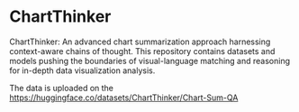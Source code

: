 # ChartThinker
ChartThinker: An advanced chart summarization approach harnessing context-aware chains of thought. This repository contains datasets and models pushing the boundaries of visual-language matching and reasoning for in-depth data visualization analysis.

The data is uploaded on the https://huggingface.co/datasets/ChartThinker/Chart-Sum-QA

